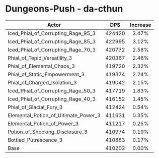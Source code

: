 # Dungeons-Push - da-cthun
| Actor | DPS | Increase |
|---|:---:|:---:|
|Iced_Phial_of_Corrupting_Rage_95_3|424420|3.47%|
|Iced_Phial_of_Corrupting_Rage_85_3|422995|3.12%|
|Iced_Phial_of_Corrupting_Rage_70_3|420772|2.58%|
|Phial_of_Tepid_Versatility_3|420367|2.48%|
|Phial_of_Elemental_Chaos_3|419720|2.32%|
|Phial_of_Static_Empowerment_3|419374|2.24%|
|Phial_of_Charged_Isolation_3|419042|2.15%|
|Iced_Phial_of_Corrupting_Rage_50_3|417719|1.83%|
|Iced_Phial_of_Corrupting_Rage_40_3|416152|1.45%|
|Phial_of_Glacial_Fury_3|412424|0.54%|
|Elemental_Potion_of_Ultimate_Power_3|411631|0.35%|
|Elemental_Potion_of_Power_3|411217|0.25%|
|Potion_of_Shocking_Disclosure_3|410974|0.19%|
|Bottled_Putrescence_3|410883|0.17%|
|Base|410202|0.00%|
